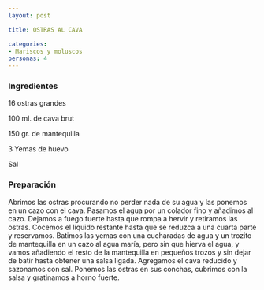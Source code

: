 ```yaml
---
layout: post

title: OSTRAS AL CAVA

categories:
- Mariscos y moluscos
personas: 4 
---
```


<h3>Ingredientes</h3>16 ostras grandes

100 ml. de cava brut

150 gr. de mantequilla

3 Yemas de huevo

Sal

<h3>Preparación</h3>Abrimos las ostras procurando no perder nada de su agua y las ponemos en un cazo con el cava. Pasamos el agua por un colador fino y añadimos al cazo. Dejamos a fuego fuerte hasta que rompa a hervir y retiramos las ostras. Cocemos el líquido restante hasta que se reduzca a una cuarta parte y reservamos. Batimos las yemas con una cucharadas de agua y un trozito de mantequilla en un cazo al agua maría, pero sin que hierva el agua, y vamos añadiendo el resto de la mantequilla en pequeños trozos y sin dejar de batir hasta obtener una salsa ligada. Agregamos el cava reducido y sazonamos con sal. Ponemos las ostras en sus conchas, cubrimos con la salsa y gratinamos a horno fuerte.